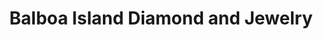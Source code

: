 ---
title: "Balboa Island Diamond and Jewelry"
url: /newport-beach/balboa-island-diamond-and-jewelry/
shop: jewelry
---